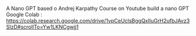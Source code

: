 A Nano GPT based o Andrej Karpathy Course on Youtube build a nano GPT
Google Colab : https://colab.research.google.com/drive/1vpCeUclsBggQxlIuGrH2ufbJAvz3SIzD#scrollTo=Yw1LKNCgwjj1